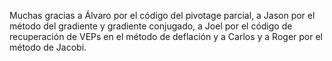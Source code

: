 Muchas gracias a Álvaro por el código del pivotage parcial, a Jason por el método del gradiente y gradiente conjugado,
a Joel por el código de recuperación de VEPs en el método de deflación 
y a Carlos y a Roger por el método de Jacobi. 
